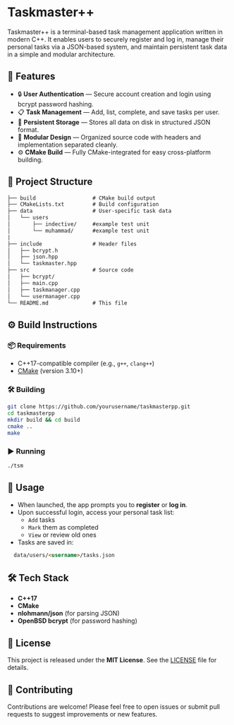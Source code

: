 # Taskmaster++

Taskmaster++ is a terminal-based task management application written in modern C++. It enables users to securely register and log in, manage their personal tasks via a JSON-based system, and maintain persistent task data in a simple and modular architecture.

## 🧠 Features

- 🔒 **User Authentication** — Secure account creation and login using bcrypt password hashing.
- 📋 **Task Management** — Add, list, complete, and save tasks per user.
- 💾 **Persistent Storage** — Stores all data on disk in structured JSON format.
- 🧱 **Modular Design** — Organized source code with headers and implementation separated cleanly.
- ⚙️ **CMake Build** — Fully CMake-integrated for easy cross-platform building.

## 📁 Project Structure

``` html
├── build                  # CMake build output
├── CMakeLists.txt         # Build configuration
├── data                   # User-specific task data
│   └── users
│       ├── indective/     #example test unit
│       └── muhammad/      #example test unit 
|
├── include                # Header files
│   ├── bcrypt.h
│   ├── json.hpp
│   └── taskmaster.hpp
├── src                    # Source code
│   ├── bcrypt/
│   ├── main.cpp
│   ├── taskmanager.cpp
│   └── usermanager.cpp
└── README.md              # This file
```

## ⚙️ Build Instructions

### 📦 Requirements

- C++17-compatible compiler (e.g., `g++`, `clang++`)
- [CMake](https://cmake.org/download/) (version 3.10+)

### 🛠️ Building

```bash
git clone https://github.com/yourusername/taskmasterpp.git
cd taskmasterpp
mkdir build && cd build
cmake ..
make
```

### ▶️ Running

```bash
./tsm
```

## 🚀 Usage

- When launched, the app prompts you to **register** or **log in**.
- Upon successful login, access your personal task list:
  - `Add` tasks
  - `Mark` them as completed
  - `View` or review old ones
- Tasks are saved in:

```  html
  data/users/<username>/tasks.json
```

## 🛠️ Tech Stack

- **C++17**
- **CMake**
- **nlohmann/json** (for parsing JSON)
- **OpenBSD bcrypt** (for password hashing)

## 📄 License

This project is released under the **MIT License**. See the [LICENSE](LICENSE) file for details.

## 🤝 Contributing

Contributions are welcome! Please feel free to open issues or submit pull requests to suggest improvements or new features.
